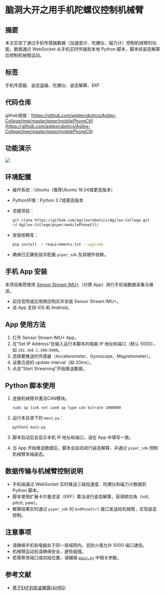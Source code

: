 
# 脑洞大开之用手机陀螺仪控制机械臂

## 摘要
本文实现了通过手机传感器数据（加速度计、陀螺仪、磁力计）控制机械臂的功能。数据通过 WebSocket 从手机实时传输到本地 Python 脚本，脚本经姿态解算后控制机械臂运动。

## 标签
手机传感器、姿态遥操、陀螺仪、姿态解算、EKF

## 代码仓库
github链接：[https://github.com/agilexrobotics/Agilex-College/tree/master/piper/mobilePhoneCtl](https://github.com/agilexrobotics/Agilex-College/tree/master/piper/mobilePhoneCtl)

## 功能演示

[![](https://i.ytimg.com/vi/WMK5KRgzJXU/oar2.jpg?sqp=-oaymwEoCJgDENAFSFqQAgHyq4qpAxcIARUAAIhC2AEB4gEKCBgQAhgGOAFAAQ==&rs=AOn4CLAjvJ9nijQAz4FoncwwMIaFZuV94g)](https://www.youtube.com/shorts/WMK5KRgzJXU)

## 环境配置

- 操作系统：Ubuntu（推荐Ubuntu 18.04或更高版本）
- Python环境：Python 3.7或更高版本

- 克隆项目：

    ```bash
    git clone https://github.com/agilexrobotics/Agilex-College.git
    cd Agilex-College/piper/mobilePhoneCtl/
    ```

- 安装依赖库：

    ```bash
    pip install -r requirements.txt --upgrade
    ```

- 确保已正确安装并配置 `piper_sdk` 及其硬件依赖。

## 手机 App 安装

本项目推荐使用 [Sensor Stream IMU+](https://www.sensorstream.app/)（付费 App）进行手机端数据采集与推送。

- 前往官网或应用商店购买并安装 Sensor Stream IMU+。
- 该 App 支持 iOS 和 Android。

## App 使用方法

1. 打开 Sensor Stream IMU+ App。
2. 在“Set IP Address”处输入运行本脚本的电脑 IP 地址和端口（默认 5000），如 `192.168.1.100:5000`。
3. 选择要推送的传感器（Accelerometer、Gyroscope、Magnetometer）。
4. 设置合适的 update interval（如 20ms）。
5. 点击“Start Streaming”开始推送数据。

## Python 脚本使用

1. 连接机械臂并激活CAN模块。

    ```bash
    sudo ip link set can0 up type can bitrate 1000000
    ```

2. 运行本目录下的 `main.py`：

    ```bash
    python3 main.py
    ```

3. 脚本启动后会显示本机 IP 地址和端口，请在 App 中填写一致。
4. 当 App 开始推送数据后，脚本会自动进行姿态解算，并通过 `piper_sdk` 控制机械臂末端姿态。

## 数据传输与机械臂控制说明

- 手机端通过 WebSocket 实时推送三轴加速度、陀螺仪和磁力计数据到 Python 脚本。
- 脚本使用扩展卡尔曼滤波（EKF）算法进行姿态解算，获得欧拉角（roll, pitch, yaw）。
- 解算结果实时通过 `piper_sdk` 的 `EndPoseCtrl` 接口发送给机械臂，实现姿态控制。

## 注意事项

- 请确保手机和电脑处于同一局域网内，且防火墙允许 5000 端口通信。
- 机械臂运动前请确保安全，避免碰撞。
- 若需修改端口或初始位置，请编辑 [`main.py`](main.py) 中相关参数。

## 参考文献

- [基于EKF的航姿解算(AHRS)](https://zhuanlan.zhihu.com/p/103617763)